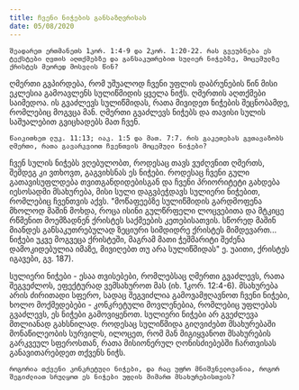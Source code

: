 ```yaml
---
title: ჩვენი ნიჭების განსაზღვრისას
date: 05/08/2020
---
```


`შეადარეთ ერთმანეთს 1კორ. 1:4-9 და 2კორ. 1:20-22. რას გვეუბნება ეს ტექსტები ღვთის აღთქმებზე და განსაკუთრებით სულიერ ნიჭებზე, მოცემულზე ქრისტეს მეორედ მოსვლის წინ?`

ღმერთი გვპირდება, რომ უშუალოდ ჩვენი უფლის დაბრუნების წინ მისი ეკლესია გამოავლენს სულიწმიდის ყველა ნიჭს. ღმერთის აღთქმები საიმედოა. ის გვაძლევს სულიწმიდას, რათა მივიდეთ ნიჭების შეცნობამდე, რომლებიც მოგვცა მან. ღმერთი გვაძლევს ნიჭებს და თავისი სულის საშუალებით გვიცხადებს მათ ჩვენ.

`წაიკითხეთ ლუკ. 11:13; იაკ. 1:5 და მათ. 7:7. რის გაკეთებას გვთავაზობს ღმერთი, რათა გავარკვიოთ ჩვენთვის მოცემული ნიჭები?`

ჩვენ სულის ნიჭებს ვღებულობთ, როდესაც თავს ვუძღვნით ღმერთს, შემდეგ კი ვთხოვთ, გაგვიხსნას ეს ნიჭები. როდესაც ჩვენი გული გათავისუფლდება თვითგანდიდებისგან და ჩვენი პრიორიტეტი გახდება იესოსადმი მსახურება, მისი სული დაგვბეჭდავს სულიერი ნიჭებით, რომლებიც ჩვენთვის აქვს. "მოწაფეებზე სულიწმიდის გარდმოფენა მხოლოდ მაშინ მოხდა, როცა ისინი გულწრფელი ლოცვებითა და მტკიცე რწმენით მოემზადნენ ქრისტეს საქმეების კეთებისათვის. სწორედ მაშინ მიანდეს განსაკუთრებულად ზეციური სიმდიდრე ქრისტეს მიმდევართ... ნიჭები უკვე მოგვეცა ქრისტეში, მაგრამ მათი ჭეშმარიტი შეძენა დამოკიდებულია იმაზე, მივიღებთ თუ არა სულიწმიდას" ე. უაითი, ქრისტეს იგავები, გვ. 187).

სულიერი ნიჭები - ესაა თვისებები, რომლებსაც ღმერთი გვაძლევს, რათა შეგვეძლოს, ეფექტურად ვემსახუროთ მას (იხ. 1კორ. 12:4-6). მსახურება არის ძირითადი სფერო, სადაც შეგვიძლია გამოვამჟღავნოთ ჩვენი ნიჭები, ხოლო მოქმედებები - კონკრეტული მოვლენებია, რომლებიც უფლებას გვაძლევს, ეს ნიჭები გამოვიყენოთ. სულიერი ნიჭები არ გვეძლევა მთლიანად გახსნილად. როდესაც სულიწმიდა გიღვიძებთ მსახურებაში მონაწილეობის სურვილს, ილოცეთ, რომ მან მიგიყვანოთ მსახურების გარკვეულ სფეროსთან, რათა მისიონერულ ღონისძიებებში ჩართვისას განავითარებდეთ თქვენს ნიჭს.

`როგორია თქვენი კონკრეტული ნიჭები, და რაც უფრო მნიშვნელოვანია, როგორ შეგიძლიათ სრულყოთ ეს ნიჭები უფლის მიმართ მსახურებისთვის?`
